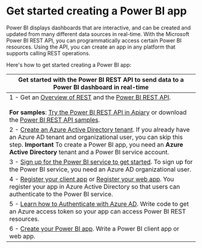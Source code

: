 <properties
   pageTitle="Get started creating a Power BI app"
   description="Get started creating a Power BI app"
   services="powerbi"
   documentationCenter=""
   authors="dvana"
   manager="mblythe"
   editor=""
   tags=""/>

<tags
   ms.service="powerbi"
   ms.devlang="NA"
   ms.topic="article"
   ms.tgt_pltfrm="NA"
   ms.workload="powerbi"
   ms.date="11/01/2015"
   ms.author="derrickv"/>

# Get started creating a Power BI app

Power BI displays dashboards that are interactive, and can be created and updated from many different data sources in real-time. With the Microsoft Power BI REST API, you can programmatically access certain Power BI resources. Using the API, you can create an app in any platform that supports calling REST operations.

Here's how to get started creating a Power BI app:

|Get started with the Power BI REST API to send data to a Power BI dashboard in real-time|
|---|
|1 - Get an [Overview of REST](Overview+of+Power+BI+REST+API.md) and the [Power BI REST API](Power+BI+REST+API+reference.md). <br/><br/>**For samples**: [Try the Power BI REST API in Apiary](http://docs.powerbi.apiary.io/#)  or download the [Power BI REST API samples](Power+BI+Samples.md).|
|2 - [Create an Azure Active Directory tenant](Create+an+Azure+Active+Directory+tenant.md). If you already have an Azure AD tenant and organizational user, you can skip this step. **Important** To create a Power BI app, you need an **Azure Active Directory** tenant and a Power BI service account.  |
|3 - [Sign up for the Power BI service to get started](Sign+up+for+Power+BI+service.md). To sign up for the Power BI service, you need an Azure AD organizational user. |
|4 - [Register your client app](Register+a+client+app.md) or [Register your web app](Register+a+web+app.md). You register your app in Azure Active Directory so that users can authenticate to the Power BI service. |
|5 - [Learn how to Authenticate with Azure AD](Authenticate+to+Power+BI+service.md). Write code to get an Azure access token so your app can access Power BI REST resources. |
|6 - [Create your Power BI app](Introduction+to+creating+a+Power+BI+app.md). Write a Power BI client app or web app. |
